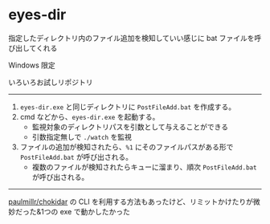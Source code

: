 # eyes-dir

指定したディレクトリ内のファイル追加を検知していい感じに bat ファイルを呼び出してくれる

Windows 限定

いろいろお試しリポジトリ

---

1. `eyes-dir.exe` と同じディレクトリに `PostFileAdd.bat` を作成する。
2. cmd などから、`eyes-dir.exe` を起動する。
	- 監視対象のディレクトリパスを引数として与えることができる
	- 引数指定無しで `./watch` を監視
3. ファイルの追加が検知されたら、`%1` にそのファイルパスがある形で `PostFileAdd.bat` が呼び出される。
	- 複数のファイルが検知されたらキューに溜まり、順次 `PostFileAdd.bat` が呼び出される。

---

[paulmillr/chokidar](https://github.com/paulmillr/chokidar) の CLI を利用する方法もあったけど、リミットかけたりが微妙だった&1つの exe で動かしたかった
